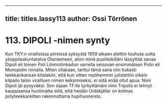 
---

title: titles.lassy113
author: Ossi Törrönen
---


    
# 113. DIPOLI -nimen synty

Kun TKY:n virallisissa piireissä syksystä 1959 alkaen alettiin touhuta uutta ylioppilaskuntataloa Otaniemeen, aloin minä 
puolileikilläni lässyttää sanaa Dipoli eli toinen Poli Lönnrotinkadun varrella seisovan ensimmäisen Polin eli Monopolin 
rinnalla. Miten ollakaan, tarttui tämä sana niin tiukasti teekkarikansan kitalakiin, että kun sitten myöhemmin julistettiin 
oikein kilpailu talon virallisen nimen keksimiseksi, ei siitä enää ollut apua. Nimi Dipoli jäi pysyväksi. Sen sijaan TF:lle 
tyrkyttämäni nimi Tripolis ei tehnyt kauppaansa huolimatta siitä, että heidän Urdskjällar on kolmas polyteekkareitten 
rakennuttama hupihuoneisto.

